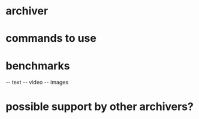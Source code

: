 # archiver

# commands to use

# benchmarks
 -- text
 -- video
 -- images

# possible support by other archivers?

